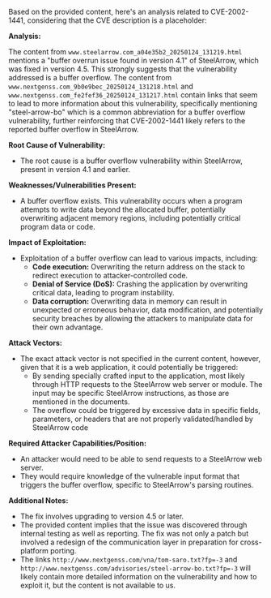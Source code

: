 Based on the provided content, here's an analysis related to CVE-2002-1441, considering that the CVE description is a placeholder:

**Analysis:**

The content from `www.steelarrow.com_a04e35b2_20250124_131219.html` mentions a "buffer overrun issue found in version 4.1" of SteelArrow, which was fixed in version 4.5. This strongly suggests that the vulnerability addressed is a buffer overflow. The content from `www.nextgenss.com_9b0e9bec_20250124_131218.html` and `www.nextgenss.com_fe2fef36_20250124_131217.html` contain links that seem to lead to more information about this vulnerability, specifically mentioning "steel-arrow-bo" which is a common abbreviation for a buffer overflow vulnerability, further reinforcing that CVE-2002-1441 likely refers to the reported buffer overflow in SteelArrow.

**Root Cause of Vulnerability:**

*   The root cause is a buffer overflow vulnerability within SteelArrow, present in version 4.1 and earlier.

**Weaknesses/Vulnerabilities Present:**

*   A buffer overflow exists. This vulnerability occurs when a program attempts to write data beyond the allocated buffer, potentially overwriting adjacent memory regions, including potentially critical program data or code.

**Impact of Exploitation:**

*   Exploitation of a buffer overflow can lead to various impacts, including:
    *   **Code execution:** Overwriting the return address on the stack to redirect execution to attacker-controlled code.
    *   **Denial of Service (DoS):** Crashing the application by overwriting critical data, leading to program instability.
    *   **Data corruption:** Overwriting data in memory can result in unexpected or erroneous behavior, data modification, and potentially security breaches by allowing the attackers to manipulate data for their own advantage.

**Attack Vectors:**

*   The exact attack vector is not specified in the current content, however, given that it is a web application, it could potentially be triggered:
    *   By sending specially crafted input to the application, most likely through HTTP requests to the SteelArrow web server or module. The input may be specific SteelArrow instructions, as those are mentioned in the documents.
    *   The overflow could be triggered by excessive data in specific fields, parameters, or headers that are not properly validated/handled by SteelArrow code

**Required Attacker Capabilities/Position:**

*   An attacker would need to be able to send requests to a SteelArrow web server.
*   They would require knowledge of the vulnerable input format that triggers the buffer overflow, specific to SteelArrow's parsing routines.

**Additional Notes:**

*   The fix involves upgrading to version 4.5 or later.
*   The provided content implies that the issue was discovered through internal testing as well as reporting. The fix was not only a patch but involved a redesign of the communication layer in preparation for cross-platform porting.
*   The links `http://www.nextgenss.com/vna/tom-saro.txt?fp=-3` and `http://www.nextgenss.com/advisories/steel-arrow-bo.txt?fp=-3` will likely contain more detailed information on the vulnerability and how to exploit it, but the content is not available to us.